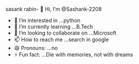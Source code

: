 sasank rabin- 👋 Hi, I’m @Sashank-2208
- 👀 I’m interested in ...python
- 🌱 I’m currently learning ...B.Tech
- 💞️ I’m looking to collaborate on ...Microsoft
- 📫 How to reach me ...search in google
- 😄 Pronouns: ...no
- ⚡ Fun fact: ...Die with memories, not with dreams

<!---
Sashank-2208/Sashank-2208 is a ✨ special ✨ repository because its `README.md` (this file) appears on your GitHub profile.
You can click the Preview link to take a look at your changes.
--->

